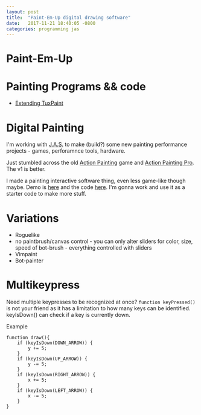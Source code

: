 ```yaml
---
layout: post
title:  "Paint-Em-Up digital drawing software"
date:   2017-11-21 18:40:05 -0800
categories: programming jas
---
```


# Paint-Em-Up

# Painting Programs && code

* [Extending TuxPaint](http://www.tuxpaint.org/docs/html/EXTENDING.html)

# Digital Painting

I'm working with [J.A.S.](http://jas.life) to make (build?) some new painting performance projects - games, perforamnce tools, hardware.

Just stumbled across the old [Action Painting](https://ianmaclarty.itch.io/action-painting) game and [Action Painting Pro](http://ianmaclarty.com/action-painting-pro/). The v1 is better.

I made a painting interactive software thing, even less game-like though maybe. Demo is [here](http://alpha.editor.p5js.org/full/HyQfnq_s-) and the code [here](http://alpha.editor.p5js.org/2sman/sketches/HyQfnq_s-). I'm gonna work and use it as a starter code to make more stuff.

# Variations

* Roguelike
* no paintbrush/canvas control - you can only alter sliders for color, size, speed of bot-brush - everything controlled with sliders
* Vimpaint
* Bot-painter

# Multikeypress

Need multiple keypresses to be recognized at once? ```function keyPressed()``` is not your friend as it has a limitation to how many keys can be identified. keyIsDown() can check if a key is currently down.

Example

```
function draw(){
    if (keyIsDown(DOWN_ARROW)) {
    	y += 5;
    }
    if (keyIsDown(UP_ARROW)) {
    	y -= 5;
    }
    if (keyIsDown(RIGHT_ARROW)) {
    	x += 5;
    }
    if (keyIsDown(LEFT_ARROW)) {
    	x -= 5;
    }
}
```
